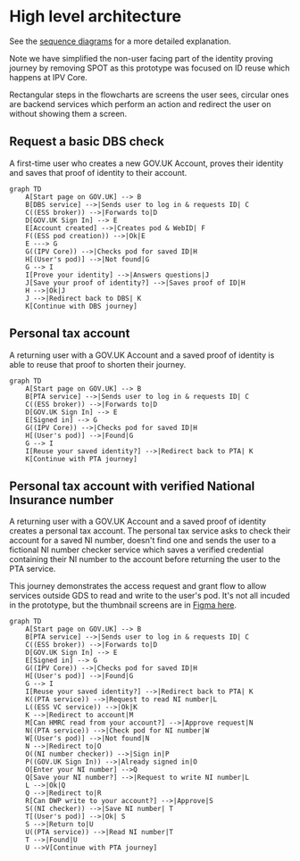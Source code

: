 # High level architecture

See the [sequence diagrams](./sequencediagrams/) for a more detailed explanation.

Note we have simplified the non-user facing part of the identity proving journey by removing SPOT as this prototype was focused
on ID reuse which happens at IPV Core.

Rectangular steps in the flowcharts are screens the user sees, circular ones are backend services which perform an action and redirect the user on without showing them a screen.

## Request a basic DBS check

A first-time user who creates a new GOV.UK Account, proves their identity and saves that proof of identity to their account.

```mermaid
graph TD
    A[Start page on GOV.UK] --> B
    B[DBS service] -->|Sends user to log in & requests ID| C
    C((ESS broker)) -->|Forwards to|D
    D[GOV.UK Sign In] --> E
    E[Account created] -->|Creates pod & WebID| F
    F((ESS pod creation)) -->|Ok|E
    E ---> G
    G((IPV Core)) -->|Checks pod for saved ID|H
    H[(User's pod)] -->|Not found|G
    G --> I
    I[Prove your identity] -->|Answers questions|J
    J[Save your proof of identity?] -->|Saves proof of ID|H
    H -->|Ok|J
    J -->|Redirect back to DBS| K
    K[Continue with DBS journey]
```

## Personal tax account

A returning user with a GOV.UK Account and a saved proof of identity is able to reuse that proof to shorten their journey.

```mermaid
graph TD
    A[Start page on GOV.UK] --> B
    B[PTA service] -->|Sends user to log in & requests ID| C
    C((ESS broker)) -->|Forwards to|D
    D[GOV.UK Sign In] --> E
    E[Signed in] --> G
    G((IPV Core)) -->|Checks pod for saved ID|H
    H[(User's pod)] -->|Found|G
    G --> I
    I[Reuse your saved identity?] -->|Redirect back to PTA| K
    K[Continue with PTA journey]
```

## Personal tax account with verified National Insurance number

A returning user with a GOV.UK Account and a saved proof of identity creates a personal tax account.
The personal tax service asks to check their account for a saved NI number, doesn't find one and sends
the user to a fictional NI number checker service which saves a verified credential containing their
NI number to the account before returning the user to the PTA service.

This journey demonstrates the access request and grant flow to allow services outside GDS to read
and write to the user's pod. It's not all incuded in the prototype, but the thumbnail screens are
in [Figma here](https://www.figma.com/file/f6Kn3ZhjCiiJSIQpNFt7On/Solid-example-flows?node-id=2026%3A2442).

```mermaid
graph TD
    A[Start page on GOV.UK] --> B
    B[PTA service] -->|Sends user to log in & requests ID| C
    C((ESS broker)) -->|Forwards to|D
    D[GOV.UK Sign In] --> E
    E[Signed in] --> G
    G((IPV Core)) -->|Checks pod for saved ID|H
    H[(User's pod)] -->|Found|G
    G --> I
    I[Reuse your saved identity?] -->|Redirect back to PTA| K
    K((PTA service)) -->|Request to read NI number|L
    L((ESS VC service)) -->|Ok|K
    K -->|Redirect to account|M
    M[Can HMRC read from your account?] -->|Approve request|N
    N((PTA service)) -->|Check pod for NI number|W
    W[(User's pod)] -->|Not found|N
    N -->|Redirect to|O
    O((NI number checker)) -->|Sign in|P
    P((GOV.UK Sign In)) -->|Already signed in|O
    O[Enter your NI number] -->Q
    Q[Save your NI number?] -->|Request to write NI number|L
    L -->|Ok|Q
    Q -->|Redirect to|R
    R[Can DWP write to your account?] -->|Approve|S
    S((NI checker)) -->|Save NI number| T
    T[(User's pod)] -->|Ok| S
    S -->|Return to|U
    U((PTA service)) -->|Read NI number|T
    T -->|Found|U
    U -->V[Continue with PTA journey]
```
